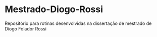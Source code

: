 # Mestrado-Diogo-Rossi
Repositório para rotinas desenvolvidas na dissertação de mestrado de Diogo Folador Rossi
